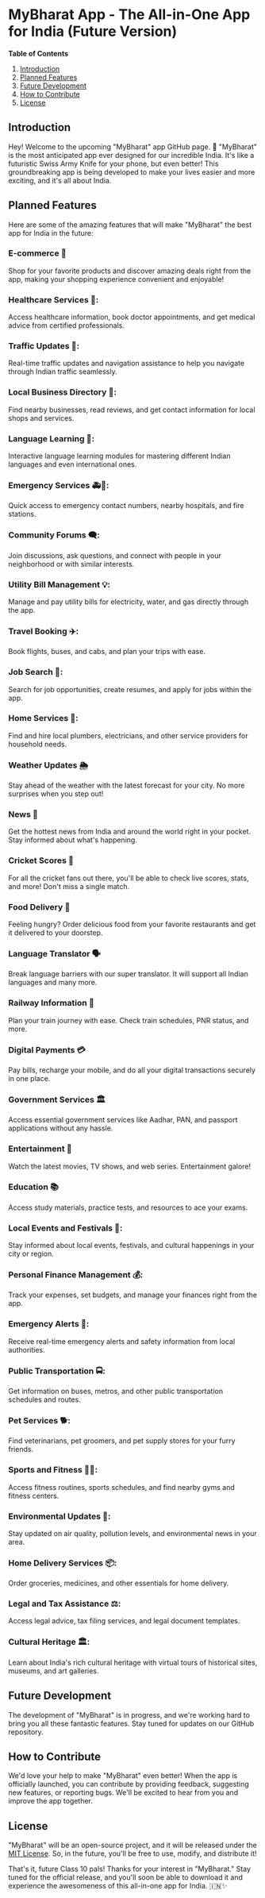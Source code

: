 # MyBharat App - The All-in-One App for India (Future Version)

**Table of Contents**
1. [Introduction](#introduction)
2. [Planned Features](#planned-features)
3. [Future Development](#future-development)
4. [How to Contribute](#how-to-contribute)
5. [License](#license)

## Introduction

Hey! Welcome to the upcoming "MyBharat" app GitHub page. 📱 "MyBharat" is the most anticipated app ever designed for our incredible India. It's like a futuristic Swiss Army Knife for your phone, but even better! This groundbreaking app is being developed to make your lives easier and more exciting, and it's all about India.

## Planned Features

Here are some of the amazing features that will make "MyBharat" the best app for India in the future:

### E-commerce 🛒
Shop for your favorite products and discover amazing deals right from the app, making your shopping experience convenient and enjoyable!

### Healthcare Services 🏥: 
Access healthcare information, book doctor appointments, and get medical advice from certified professionals.

### Traffic Updates 🚗:
Real-time traffic updates and navigation assistance to help you navigate through Indian traffic seamlessly.

### Local Business Directory 🏪: 
Find nearby businesses, read reviews, and get contact information for local shops and services.

### Language Learning 📖: 
Interactive language learning modules for mastering different Indian languages and even international ones.

### Emergency Services 🚑🚒: 
Quick access to emergency contact numbers, nearby hospitals, and fire stations.

### Community Forums 🗨️: 
Join discussions, ask questions, and connect with people in your neighborhood or with similar interests.

### Utility Bill Management 💡: 
Manage and pay utility bills for electricity, water, and gas directly through the app.

### Travel Booking ✈️: 
Book flights, buses, and cabs, and plan your trips with ease.

### Job Search 🧳: 
Search for job opportunities, create resumes, and apply for jobs within the app.

### Home Services 🏡: 
Find and hire local plumbers, electricians, and other service providers for household needs.

### Weather Updates 🌦️
Stay ahead of the weather with the latest forecast for your city. No more surprises when you step out!

### News 📰
Get the hottest news from India and around the world right in your pocket. Stay informed about what's happening.

### Cricket Scores 🏏
For all the cricket fans out there, you'll be able to check live scores, stats, and more! Don't miss a single match.

### Food Delivery 🍔
Feeling hungry? Order delicious food from your favorite restaurants and get it delivered to your doorstep.

### Language Translator 🗣️
Break language barriers with our super translator. It will support all Indian languages and many more.

### Railway Information 🚆
Plan your train journey with ease. Check train schedules, PNR status, and more.

### Digital Payments 💳
Pay bills, recharge your mobile, and do all your digital transactions securely in one place.

### Government Services 🏛️
Access essential government services like Aadhar, PAN, and passport applications without any hassle.

### Entertainment 🎥
Watch the latest movies, TV shows, and web series. Entertainment galore!

### Education 📚
Access study materials, practice tests, and resources to ace your exams.

### Local Events and Festivals 🎉: 
Stay informed about local events, festivals, and cultural happenings in your city or region.

### Personal Finance Management 💰: 
Track your expenses, set budgets, and manage your finances right from the app.

### Emergency Alerts 🚨: 
Receive real-time emergency alerts and safety information from local authorities.

### Public Transportation 🚍: 
Get information on buses, metros, and other public transportation schedules and routes.

### Pet Services 🐕: 
Find veterinarians, pet groomers, and pet supply stores for your furry friends.

### Sports and Fitness 🏋️‍♂️: 
Access fitness routines, sports schedules, and find nearby gyms and fitness centers.

### Environmental Updates 🌿: 
Stay updated on air quality, pollution levels, and environmental news in your area.

### Home Delivery Services 📦: 
Order groceries, medicines, and other essentials for home delivery.

### Legal and Tax Assistance ⚖️: 
Access legal advice, tax filing services, and legal document templates.

### Cultural Heritage 🏛️: 
Learn about India's rich cultural heritage with virtual tours of historical sites, museums, and art galleries.

## Future Development

The development of "MyBharat" is in progress, and we're working hard to bring you all these fantastic features. Stay tuned for updates on our GitHub repository.

## How to Contribute

We'd love your help to make "MyBharat" even better! When the app is officially launched, you can contribute by providing feedback, suggesting new features, or reporting bugs. We'll be excited to hear from you and improve the app together.

## License

"MyBharat" will be an open-source project, and it will be released under the [MIT License](LICENSE). So, in the future, you'll be free to use, modify, and distribute it!

That's it, future Class 10 pals! Thanks for your interest in "MyBharat." Stay tuned for the official release, and you'll soon be able to download it and experience the awesomeness of this all-in-one app for India. 🇮🇳✨
